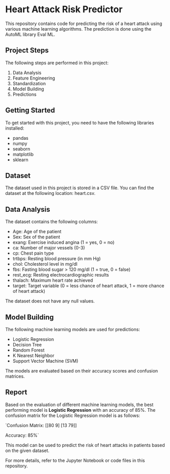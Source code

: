# Heart Attack Risk Predictor

This repository contains code for predicting the risk of a heart attack using various machine learning algorithms. The prediction is done using the AutoML library Eval ML.

## Project Steps

The following steps are performed in this project:

1.  Data Analysis
2.  Feature Engineering
3.  Standardization
4.  Model Building
5.  Predictions

## Getting Started

To get started with this project, you need to have the following libraries installed:

-   pandas
-   numpy
-   seaborn
-   matplotlib
-   sklearn

## Dataset

The dataset used in this project is stored in a CSV file. You can find the dataset at the following location: heart.csv.

## Data Analysis

The dataset contains the following columns:

-   Age: Age of the patient
-   Sex: Sex of the patient
-   exang: Exercise induced angina (1 = yes, 0 = no)
-   ca: Number of major vessels (0-3)
-   cp: Chest pain type
-   trtbps: Resting blood pressure (in mm Hg)
-   chol: Cholesterol level in mg/dl
-   fbs: Fasting blood sugar > 120 mg/dl (1 = true, 0 = false)
-   rest_ecg: Resting electrocardiographic results
-   thalach: Maximum heart rate achieved
-   target: Target variable (0 = less chance of heart attack, 1 = more chance of heart attack)

The dataset does not have any null values.

## Model Building

The following machine learning models are used for predictions:

-   Logistic Regression
-   Decision Tree
-   Random Forest
-   K Nearest Neighbor
-   Support Vector Machine (SVM)

The models are evaluated based on their accuracy scores and confusion matrices.

## Report

Based on the evaluation of different machine learning models, the best performing model is **Logistic Regression** with an accuracy of 85%. The confusion matrix for the Logistic Regression model is as follows:



`Confusion Matrix:
[[80  9]
 [13 79]]

Accuracy: 85%` 

This model can be used to predict the risk of heart attacks in patients based on the given dataset.

For more details, refer to the Jupyter Notebook or code files in this repository.

